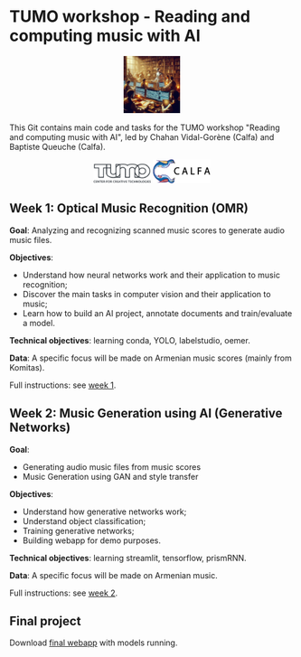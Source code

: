# TUMO workshop - Reading and computing music with AI

<p align="center">
<img src="lessons/webapp/assets/OIG1vE3TF0tjVWcQOy3k_PWL.jpeg" width="20%"/>
</p>

This Git contains main code and tasks for the TUMO workshop "Reading and computing music with AI", led by Chahan Vidal-Gorène (Calfa) and Baptiste Queuche (Calfa).

<p align="center">
<img src="assets/Tumo-Logo.png" width="20%"/>  <img src="assets/logo-noir-texte-droite.png" width="20%"/>
</p>

## Week 1: Optical Music Recognition (OMR)

**Goal**: Analyzing and recognizing scanned music scores to generate audio music files.

**Objectives**:
- Understand how neural networks work and their application to music recognition;
- Discover the main tasks in computer vision and their application to music;
- Learn how to build an AI project, annotate documents and train/evaluate a model.

**Technical objectives**: learning conda, YOLO, labelstudio, oemer.

**Data**: A specific focus will be made on Armenian music scores (mainly from Komitas).

Full instructions: see [week 1](week1/README.md).

## Week 2: Music Generation using AI (Generative Networks)

**Goal**:
- Generating audio music files from music scores
- Music Generation using GAN and style transfer

**Objectives**:
- Understand how generative networks work;
- Understand object classification;
- Training generative networks;
- Building webapp for demo purposes.

**Technical objectives**: learning streamlit, tensorflow, prismRNN.

**Data**: A specific focus will be made on Armenian music.

Full instructions: see [week 2](week2/README.md).

## Final project

Download [final webapp](lessons/webapp/) with models running.
